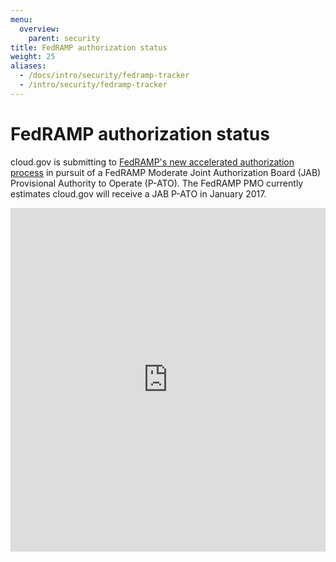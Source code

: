 ```yaml
---
menu:
  overview:
    parent: security
title: FedRAMP authorization status
weight: 25
aliases:
  - /docs/intro/security/fedramp-tracker
  - /intro/security/fedramp-tracker
---
```


# FedRAMP authorization status
cloud.gov is submitting to [FedRAMP's new accelerated authorization process](https://www.fedramp.gov/event/fedramp-accelerated/) in pursuit of a FedRAMP Moderate Joint Authorization Board (JAB) Provisional Authority to Operate (P-ATO). The FedRAMP PMO currently estimates cloud.gov will receive a JAB P-ATO in January 2017.
<iframe src="https://18f.aha.io/published/e24a68aec8958c8a74786e699264116d" style="width: 100%; height: 550px;" frameborder="0" scrolling="auto" seamless="seamless" allowfullscreen="true"></iframe>
